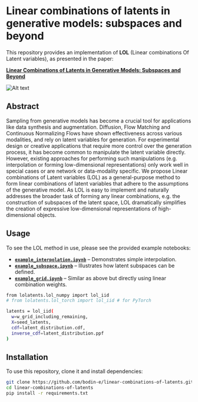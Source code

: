 # Linear combinations of latents in generative models: subspaces and beyond

This repository provides an implementation of **LOL** (Linear combinations Of Latent variables), as presented in the paper:

[**Linear Combinations of Latents in Generative Models: Subspaces and Beyond**](https://arxiv.org/pdf/2408.08558)

![Alt text](images/cars_subspace.png)

## Abstract
Sampling from generative models has become a crucial tool for applications like data synthesis and augmentation. 
Diffusion, Flow Matching and Continuous Normalizing Flows have shown effectiveness across various modalities, 
and rely on latent variables for generation. 
For experimental design or creative applications that require more control over the generation process, 
it has become common to manipulate the latent variable directly. 
However, existing approaches for performing such manipulations (e.g. interpolation or forming low-dimensional representations) 
only work well in special cases or are network or data-modality specific. 
We propose Linear combinations of Latent variables (LOL) as a general-purpose method to form linear combinations of latent 
variables that adhere to the assumptions of the generative model. As LOL is easy to implement and naturally addresses 
the broader task of forming any linear combinations, e.g. the construction of subspaces of the latent space, 
LOL dramatically simplifies the creation of expressive low-dimensional representations of high-dimensional objects.

## Usage
To see the LOL method in use, please see the provided example notebooks:

- **[`example_interpolation.ipynb`](example_interpolation.ipynb)** – Demonstrates simple interpolation.
- **[`example_subspace.ipynb`](example_subspace.ipynb)** – Illustrates how latent subspaces can be defined. 
- **[`example_grid.ipynb`](example_subspace.ipynb)** – Similar as above but directly using linear combination weights.

```sh
from lolatents.lol_numpy import lol_iid
# from lolatents.lol_torch import lol_iid # for PyTorch

latents = lol_iid(
  w=w_grid_including_remaining,
  X=seed_latents,
  cdf=latent_distribution.cdf,
  inverse_cdf=latent_distribution.ppf
)
```

## Installation
To use this repository, clone it and install dependencies:

```sh
git clone https://github.com/bodin-e/linear-combinations-of-latents.git
cd linear-combinations-of-latents
pip install -r requirements.txt
```
